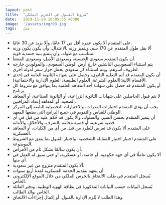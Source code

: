 ```yaml
---
layout: post
title:  "شروط القبول في الحرس الملكي"
date:   2019-11-29 18:05:55 +0300
image:  '/assets/img/03.jpg'
tags:   عمل
---
```

<ul><li>على المتقدم ألا يكون عمره أقل من 17 عامًا، وألا يزيد عن 30 عامًا.</li><li>ألا يقل طول المتقدم عن 170 سم، ويتميز وزنه بالاعتدال، وأن يكون يكون وزنه متناسب مع طوله، وأن يتمتع بنية جسدية قوية.</li><li>أن يكون المتقدم سعودي الجنسية، وسعودي الأصل، وسعودي المنشأ.</li><li>يتم استثناء السعوديين الناشئين خارج أرض الوطن السعودي، والمولودين خارجه لظروف أسرهم، ويتم استثناء كل سعودي يحمل جواز سفر لدولة أخرى.</li><li>أن يكون المتقدم قد أتم التعليم الثانوي، وحصل على شهادة الثانوية العامة في إحدى الأقسام الآتية:(العلوم الشرعة، العلوم الطبيعية، العلوم الإدارية والاجتماعية).</li><li>أو يكون المتقدم قد حصل على شهادة أحد المعاهد العلمية بما يتوافق مع شروط كل برنامج.</li><li>لا يتم قبول الحاصلين على شهادات الثانوية الزراعية، أو الثانوية الصناعية، أو المعاهد الصحية، أو المعاهد إعداد المراقبين.</li><li>يجب أن يؤدي المتقدم اختبارات القدرات، والاختبارات التحصيلية التابعة إلى المركز الوطني للقياس والتقويم في جميع البرامج التي يضعها المعهد.</li><li>أن يتميز المتقدم بحسن السير، والسلوك، وألا يكون قد حُكم عليه من قبل في أي قضية شرعية، أو قضية مخلقة بالشرف، والأخلاق، والأمانة.</li><li>على المتقدم ألا يكون قد تعرض للطرد من قبل من أي من الكليات، أو المعاهد العسكرية.</li><li>على المتقدم اجتياز اختبار المقابلة الشخصية، واختبار القبول بما يتفق مع الشروط الموضوعة.</li><li>أن يكون سالمًا بشكل تام من الأمراض.</li><li>ألا يكون عاملًا في أي جهة حكومية، أو خاصة، أو عسكرية، أو حتى سبق له العمل في أي منها.</li><li>ألا يكون المتقدم متزوج من غير سعودية.</li><li>أن يتعهد بتقديم الخدمة العسكرية لمدة أربع سنوات.</li><li>يُسجل المتقدم في طلب الالتحاق بالحرس الملكي من خلال الموقع الإلكتروني الخاص.</li><li>يُسجل البيانات حسب البيانات المذكورة في بطاقة الهوية الوطنية، ودفتر العائلة الخاص بوالد الطالب.</li><li>وهذا الطلب لا يُلزم الإدارة بالقبول، أو إكمال إجراءات الالتحاق.</li></ul>


